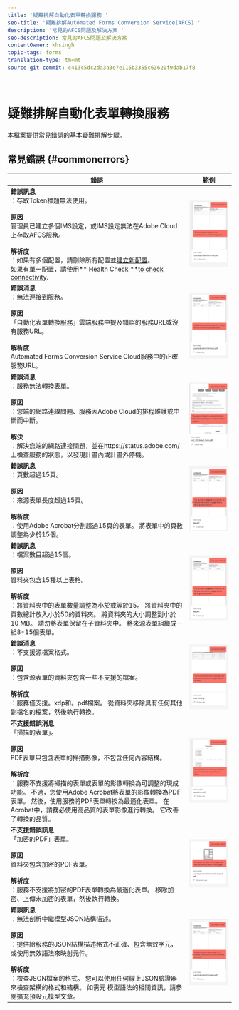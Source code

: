```yaml
---
title: '疑難排解自動化表單轉換服務 '
seo-title: '疑難排解Automated Forms Conversion Service(AFCS) '
description: '常見的AFCS問題及解決方案 '
seo-description: 常見的AFCS問題及解決方案
contentOwner: khsingh
topic-tags: forms
translation-type: tm+mt
source-git-commit: c413c5dc2da3a3e7e116b3355c63620f9dab17f8

---
```



# 疑難排解自動化表單轉換服務

本檔案提供常見錯誤的基本疑難排解步驟。

<!--The article provides information on installation, configuration and administration issues that may arise in an Automated Forms Conversion Service production environment. -->

## 常見錯誤 {#commonerrors}

| 錯誤 | 範例 |
|--- |--- |
| **錯誤訊息**<br> ：存取Token標題無法使用。 <br><br> **原因**<br> 管理員已建立多個IMS設定，或IMS設定無法在Adobe Cloud上存取AFCS服務。 <br><br>**解析度&#x200B;**<br>：如果有多個配置，請刪除所有配置並[建立新配置](configure-service.md#obtainpubliccertificates)。<br>如果有單一配置，請使用** Health Check **[to check connectivity](configure-service.md#createintegrationoption). | ![存取Token標題無法使用](assets/invalid-ims-configurations.png) |
| **錯誤消息**<br> ：無法連接到服務。  <br><br>**原因&#x200B;**<br>「自動化表單轉換服務」雲端服務中提及錯誤的服務URL或沒有服務URL。<br><br>**解析度**<br>[](configure-service.md#configure-the-cloud-service) Automated Forms Conversion Service Cloud服務中的正確服務URL。 | ![無法連線至服務。](assets/wrong-service-url-configured.png) |
| **錯誤消息**<br> ：服務無法轉換表單。  <br><br>**原因&#x200B;**<br>：您端的網路連線問題、服務因Adobe Cloud的排程維護或中斷而中斷。<br><br>**解決**<br> ：解決您端的網路連接問題，並在https://status.adobe.com/上檢查服務的狀態，以發現計畫內或計畫外停機。 | ![無法連線至服務。](assets/conversion-failure.png) |
| **錯誤訊息**<br> ：頁數超過15頁。  <br><br>**原因&#x200B;**<br>：來源表單長度超過15頁。<br><br>**解析度**<br> ：使用Adobe Acrobat分割超過15頁的表單。 將表單中的頁數調整為少於15個。 | ![無法連線至服務。](assets/number-of-pages.png) |
| **錯誤訊息**<br> ：檔案數目超過15個。  <br><br>**原因&#x200B;**<br>資料夾包含15種以上表格。<br><br>**解析度**<br> ：將資料夾中的表單數量調整為小於或等於15。 將資料夾中的頁數總計放入小於50的資料夾。 將資料夾的大小調整到小於10 MB。 請勿將表單保留在子資料夾中。 將來源表單組織成一組8-15個表單。 | ![無法連線至服務。](assets/number-of-pages.png) |
| **錯誤消息**<br> ：不支援源檔案格式。  <br><br>**原因&#x200B;**<br>：包含源表單的資料夾包含一些不支援的檔案。<br><br>**解析度**<br> ：服務僅支援。xdp和。pdf檔案。 從資料夾移除具有任何其他副檔名的檔案，然後執行轉換。 | ![無法連線至服務。](assets/unsupported-file-formats.png) |
| **不支援錯誤消息**<br> 「掃描的表單」。  <br><br>**原因&#x200B;**<br>PDF表單只包含表單的掃描影像，不包含任何內容結構。<br><br>**解析度**<br> ：服務不支援將掃描的表單或表單的影像轉換為可調整的現成功能。 不過，您使用Adobe Acrobat將表單的影像轉換為PDF表單。 然後，使用服務將PDF表單轉換為最適化表單。 在Acrobat中，請務必使用高品質的表單影像進行轉換。 它改善了轉換的品質。 | ![無法連線至服務。](assets/scanned-forms-error.png) |
| **不支援錯誤訊息**<br> 「加密的PDF」表單。  <br><br>**原因&#x200B;**<br>資料夾包含加密的PDF表單。<br><br>**解析度**<br> ：服務不支援將加密的PDF表單轉換為最適化表單。 移除加密、上傳未加密的表單，然後執行轉換。 | ![無法連線至服務。](assets/secured-pdf-form.png) |
| **錯誤訊息**<br> ：無法剖析中繼模型JSON結構描述。  <br><br>**原因&#x200B;**<br>：提供給服務的JSON結構描述格式不正確、包含無效字元，或使用無效語法來映射元件。<br><br>**解析度**<br> ：檢查JSON檔案的格式。 您可以使用任何線上JSON驗證器來檢查架構的格式和結構。 如需元 [](extending-the-default-meta-model.md) 模型語法的相關資訊，請參閱擴充預設元模型文章。 | ![無法連線至服務。](assets/invalid-meta-model-schema.png) |

<!--

<table>
<thead>
<tr>
<th>Error</th>
<th>Example</th>
</tr>
</thead>
<tbody>
<tr>
<td><strong>Error Message</strong> <p> The access token header is not available. </p><br><strong>Reason</strong> <br> An administrator has created multiple IMS configurations or IMS configuration is not able to reach AFCS service on Adobe Cloud. <br><br><strong>Resolution</strong> <br> If there are multiple configurations, delete all the configurations and <a href="configure-service.md#obtainpubliccertificates">create a new configuration</a>. <br> If there is a single configuration, use <strong> Health Check </strong> to <a href="configure-service.md#createintegrationoption">check connectivity</a>.</td>
<td><img alt="The access token header is not available" src="assets/invalid-ims-configuration.png" /></td>
</tr>
<tr>
<td><strong>Error Message</strong> <br> Unable to connect to the service.  <br><br><strong>Reason</strong> <br> Incorrect service URL or no service URL is mentioned in Automated Forms Conversion Service cloud services. <br><br><strong>Resolution</strong> <br> Correct <a href="configure-service.md#configure-the-cloud-service">Service URL</a> in Automated Forms Conversion Service Cloud services.</td>
<td><img alt="Unable to connect to the service." src="assets/wrong-endpoint-configured.png" /></td>
</tr>
<tr>
<td><strong>Error Message</strong> <br> The service failed to convert the form.  <br><br><strong>Reason</strong> <br> Network connectivity issues at your end, the service is down due to scheduled maintenance, or outage on Adobe Cloud. <br><br><strong>Resolution</strong> <br> Resolve network connectivity issues at your end and check the status of the service on <a href="https://status.adobe.com/">https://status.adobe.com/</a> for a planned or unplanned outage.</td>
<td><img alt="The service failed to convert the form." src="assets/service-failure.png" /></td>
</tr>
<tr>
<td><strong>Error Message</strong> <br> The number of pages is more than 15.  <br><br><strong>Reason</strong> <br> The source form is more than 15 pages long.  <br><br><strong>Resolution</strong> <br> Use Adobe Acrobat to split forms with more than 15 pages. Bring the number of pages in a form to less than 15.</td>
<td><img alt="The number of pages is more than 15." src="assets/number-of-pages.png" /></td>
</tr>
<tr>
<td><strong>Error Message</strong> <br> The number of files is more than 15.  <br><br><strong>Reason</strong> <br>  The folder contains more than 15 forms. <br><br><strong>Resolution</strong> <br> Bring the number of forms in a folder to less than or equal to 15. Bring the total number of pages in a folder less than 50. Bring the size of the folder to less than 10 MB. Do not keep forms in a sub-folder. Organize source forms into a batch of 8-15 forms.</td>
<td><img alt="The number of files is more than 15." src="assets/number-of-pages.png" /></td>
</tr>
<tr>
<td><strong>Error Message</strong> <br> The source file format is not supported.  <br><br><strong>Reason</strong> <br> The folder containing source forms have some unsupported files. <br><br><strong>Resolution</strong> <br> The service supports only .xdp and .pdf files. Remove files with any other extension from the folder and run the conversion.</td>
<td><img alt="The source file format is not supported." src="assets/unsupported-file-formats.png" /></td>
</tr>
<tr>
<td><strong>Error Message</strong> <br> Scanned forms are not supported.  <br><br><strong>Reason</strong> <br> The PDF form contains only scanned images of the form and contains no content structure. <br><br><strong>Resolution</strong> <br> The service does not support converting scanned forms or an image of a form to an adaptive out-of-the-box. However, you use Adobe Acrobat to convert the image of a form to a PDF Form. Then, use the service to convert the PDF Form to an adaptive form. Always use a high-quality image of the form for conversion in Acrobat. It improves the quality of the conversion.</td>
<td><img alt="Scanned forms are not supported." src="assets/scanned-forms-error.png" /></td>
</tr>
<tr>
<td><strong>Error Message</strong> <br> Encrypted PDF form is not supported.  <br><br><strong>Reason</strong> <br> The folder contains encrypted PDF forms. <br><br><strong>Resolution</strong> <br> The service does not support converting an encrypted PDF form to an adaptive form. Remove the encryption, upload the non-encrypted form, and run the conversion.</td>
<td><img alt="Encrypted PDF form is not supported." src="assets/secured-pdf-form.png" /></td>
</tr>
<tr>
<td><strong>Error Message</strong> <br> Unable to parse meta-model JSON schema.  <br><br><strong>Reason</strong> <br> The JSON schema supplied to the service is not properly formatted, contains invalid characters, or uses invalid syntax to map components.  <br><br><strong>Resolution</strong> <br> Check the formatting of the JSON file. You can use any online JSON validator to check the formatting and structure of the schema. See, <a href="extending-the-default-meta-model.md">Extend the default meta-model</a> article for information on meta-model syntax.</td>
<td><img alt="Unable to parse meta-model JSON schema" src="assets/invalid-meta-model-schema.png" /></td>
</tr>
</tbody>
</table>
-->
